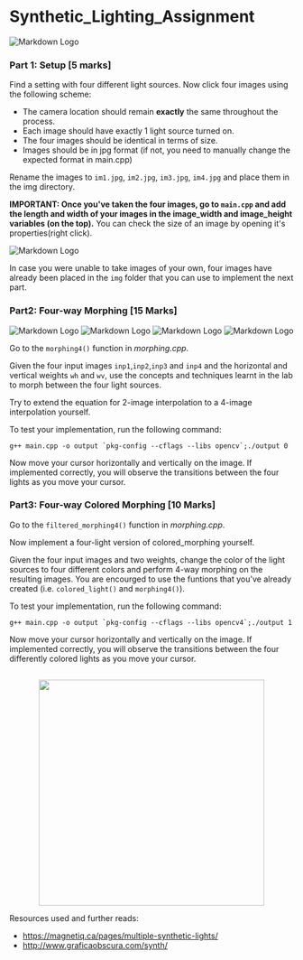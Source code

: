 # Synthetic_Lighting_Assignment

![Markdown Logo](./manual_images/four.jpg?)


### Part 1: Setup [5 marks]

Find a setting with four different light sources. Now click four images using the following scheme:

  - The camera location should remain **exactly** the same throughout the process.
  - Each image should have exactly 1 light source turned on.
  - The four images should be identical in terms of size.
  - Images should be in jpg format (if not, you need to manually change the expected format in main.cpp)
 
 Rename the images to `im1.jpg`, `im2.jpg`, `im3.jpg`, `im4.jpg` and place them in the img directory.

**IMPORTANT: Once you've taken the four images, go to `main.cpp` and add the length and width of **your** images in the image_width and image_height variables (on the top).** You can check the size of an image by opening it's properties(right click).

![Markdown Logo](./manual_images/ss.png?)

In case you were unable to take images of your own, four images have already been placed in the `img` folder that you can use to implement the next part.

### Part2: Four-way Morphing [15 Marks]

![Markdown Logo](./img/im1.jpg?)
![Markdown Logo](./img/im2.jpg?)
![Markdown Logo](./img/im3.jpg?)
![Markdown Logo](./img/im4.jpg?)

Go to the `morphing4()` function in *morphing.cpp*. 

Given the four input images `inp1`,`inp2`,`inp3` and `inp4` and the horizontal and vertical weights `wh` and `wv`, use the concepts and techniques learnt in the lab to morph between the four light sources.

Try to extend the equation for 2-image interpolation to a 4-image interpolation yourself.

To test your implementation, run the following command:

	g++ main.cpp -o output `pkg-config --cflags --libs opencv`;./output 0

Now move your cursor horizontally and vertically on the image. If implemented correctly, you will observe the transitions between the four lights as you move your cursor.

### Part3: Four-way Colored Morphing [10 Marks]

Go to the `filtered_morphing4()` function in *morphing.cpp*. 

Now implement a four-light version of colored_morphing yourself.

Given the four input images and two weights, change the color of the light sources to four different colors and perform 4-way morphing on the resulting images. 
You are encourged to use the funtions that you've already created (i.e. `colored_light()` and `morphing4()`).
	
To test your implementation, run the following command:

	g++ main.cpp -o output `pkg-config --cflags --libs opencv4`;./output 1

Now move your cursor horizontally and vertically on the image. If implemented correctly, you will observe the transitions between the four differently colored lights as you move your cursor.

## 
<p align="center">
    <img src="https://image-cdn.neatoshop.com/styleimg/31449/none/black/default/291607-19.jpg" width="400">
</p>

Resources used and further reads: 
- https://magnetiq.ca/pages/multiple-synthetic-lights/
- http://www.graficaobscura.com/synth/
